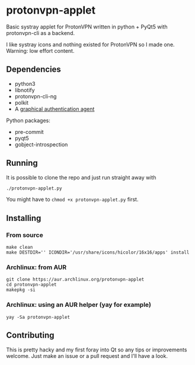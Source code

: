 # protonvpn-applet
Basic systray applet for ProtonVPN written in python + PyQt5 with protonvpn-cli as a backend.

I like systray icons and nothing existed for ProtonVPN so I made one. Warning: low effort content.

## Dependencies
- python3
- libnotify
- protonvpn-cli-ng
- polkit
- A [graphical authentication agent](https://wiki.archlinux.org/index.php/Polkit#Authentication_agents)

Python packages:
- pre-commit
- pyqt5
- gobject-introspection

## Running
It is possible to clone the repo and just run straight away with

```bash
./protonvpn-applet.py
```
You might have to `chmod +x protonvpn-applet.py` first.


## Installing
### From source
```
make clean
make DESTDIR='' ICONDIR='/usr/share/icons/hicolor/16x16/apps' install
```

### Archlinux: from AUR
```
git clone https://aur.archlinux.org/protonvpn-applet
cd protonvpn-applet
makepkg -si
```

### Archlinux: using an AUR helper (yay for example)
```
yay -Sa protonvpn-applet
```

## Contributing
This is pretty hacky and my first foray into Qt so any tips or improvements welcome. Just make an issue or a pull request and I'll have a look.
